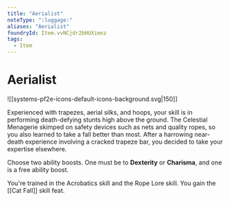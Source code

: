 ```yaml
---
title: "Aerialist"
noteType: ":luggage:"
aliases: "Aerialist"
foundryId: Item.vvNCjdr2bHUXimnz
tags:
  - Item
---
```


# Aerialist
![[systems-pf2e-icons-default-icons-background.svg|150]]

Experienced with trapezes, aerial silks, and hoops, your skill is in performing death-defying stunts high above the ground. The Celestial Menagerie skimped on safety devices such as nets and quality ropes, so you also learned to take a fall better than most. After a harrowing near-death experience involving a cracked trapeze bar, you decided to take your expertise elsewhere.

Choose two ability boosts. One must be to **Dexterity** or **Charisma**, and one is a free ability boost.

You're trained in the Acrobatics skill and the Rope Lore skill. You gain the [[Cat Fall]] skill feat.
